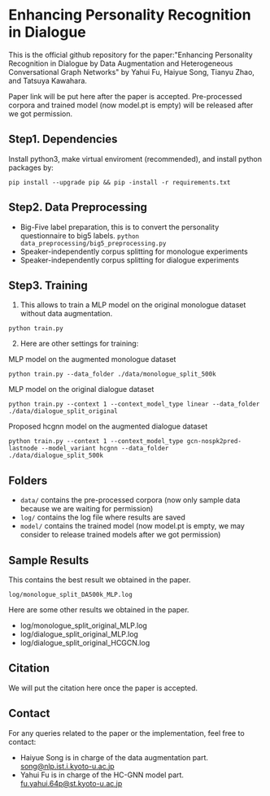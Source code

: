 # Enhancing Personality Recognition in Dialogue

This is the official github repository for the paper:"Enhancing Personality Recognition in Dialogue by Data Augmentation and Heterogeneous Conversational Graph Networks" by Yahui Fu, Haiyue Song, Tianyu Zhao, and Tatsuya Kawahara.

Paper link will be put here after the paper is accepted. Pre-processed corpora and trained model (now model.pt is empty) will be released after we got permission.

<!-- ## Introduction

Our work focuses on improving personality recognition in dialogues, a critical aspect for enhancing human-robot interactions. The challenges addressed include the limited number of speakers in dialogue corpora and the complex modeling of interdependencies in conversations. -->

<!-- ## Key Contributions:

1. **Data Augmentation for Personality Recognition:** We propose a novel data interpolation method for speaker data augmentation to increase speaker diversity.
2. **Heterogeneous Conversational Graph Network (HC-GNN):** A new approach to model both contextual influences and inherent personality traits independently. -->

## Step1. Dependencies

Install python3, make virtual enviroment (recommended), and install python packages by:

`pip install --upgrade pip && pip -install -r requirements.txt `

## Step2. Data Preprocessing

* Big-Five label preparation, this is to convert the personality questionnaire to big5 labels.
  `python data_preprocessing/big5_preprocessing.py`
* Speaker-independently corpus splitting for monologue experiments
* Speaker-independently corpus splitting for dialogue experiments

## Step3. Training

1. This allows to train a MLP model on the original monologue dataset without data augmentation.

`python train.py`

2. Here are other settings for training:

MLP model on the augmented monologue dataset

`python train.py --data_folder ./data/monologue_split_500k`

MLP model on the original dialogue dataset

`python train.py --context 1 --context_model_type linear --data_folder ./data/dialogue_split_original`

Proposed hcgnn model on the augmented dialogue dataset

`python train.py --context 1 --context_model_type gcn-nospk2pred-lastnode --model_variant hcgnn --data_folder ./data/dialogue_split_500k`


## Folders

- `data/` contains the pre-processed corpora (now only sample data because we are waiting for permission)
- `log/` contains the log file where results are saved
- `model/` contains the trained model (now model.pt is empty, we may consider to release trained models after we got permission)

## Sample Results

This contains the best result we obtained in the paper.

`log/monologue_split_DA500k_MLP.log`

Here are some other results we obtained in the paper.

- log/monologue_split_original_MLP.log
- log/dialogue_split_original_MLP.log
- log/dialogue_split_original_HCGCN.log

## Citation

We will put the citation here once the paper is accepted.

<!-- 
`
If you find our work useful in your research, please consider citing:
@inproceedings{fu2024enhancing,
title={Enhancing Personality Recognition in Dialogue by Data Augmentation and Heterogeneous Conversational Graph Networks},
author={Fu, Yahui and Song, Haiyue and Zhao, Tianyu and Kawahara, Tatsuya},
year={2023}
}
`
-->

## Contact

For any queries related to the paper or the implementation, feel free to contact:

- Haiyue Song is in charge of the data augmentation part. [song@nlp.ist.i.kyoto-u.ac.jp](mailto:song@nlp.ist.i.kyoto-u.ac.jp)
- Yahui Fu is in charge of the HC-GNN model part. [fu.yahui.64p@st.kyoto-u.ac.jp](mailto:fu.yahui.64p@st.kyoto-u.ac.jp)
